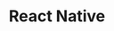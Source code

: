 ---
title: React Native
excerpt: ''
deprecated: false
hidden: false
metadata:
  title: ''
  description: ''
  robots: index
next:
  description: ''
---